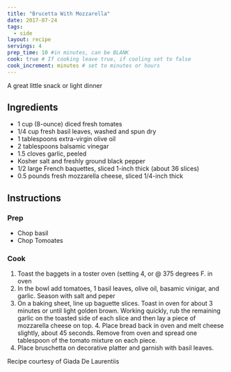 ```yaml
---
title: "Brucetta With Mozzarella"
date: 2017-07-24
tags: 
  - side  
layout: recipe
servings: 4
prep_time: 10 #in minutes, can be BLANK
cook: true # If cooking leave true, if cooling set to false
cook_increment: minutes # set to minutes or hours
---
```


A great little snack or light dinner

## Ingredients

- 1 cup (8-ounce) diced fresh tomates
- 1/4 cup fresh basil leaves, washed and spun dry
- 1 tablespoons extra-virgin olive oil
- 2 tablespoons balsamic vinegar
- 1.5 cloves garlic, peeled
- Kosher salt and freshly ground black pepper
- 1/2 large French baquettes, sliced 1-inch thick (about 36 slices)
- 0.5 pounds fresh mozzarella cheese, sliced 1/4-inch thick

## Instructions

### Prep

- Chop basil
- Chop Tomoates

### Cook

1. Toast the baggets in a toster oven (setting 4, or @ 375 degrees F. in oven
2. In the bowl add tomatoes, 1 basil leaves, olive oil, basamic vinigar, and garlic.  Season with salt and peper
3. On a baking sheet, line up baguette slices. Toast in oven for about 3 minutes or until light golden brown. Working quickly, rub the remaining garlic on the toasted side of each slice and then lay a piece of mozzarella cheese on top. 4. Place bread back in oven and melt cheese slightly, about 45 seconds. Remove from oven and spread one tablespoon of the tomato mixture on each piece.
5. Place bruschetta on decorative platter and garnish with basil leaves.

Recipe courtesy of Giada De Laurentiis
